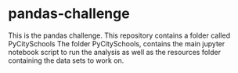 # pandas-challenge

This is the pandas challenge.
This repository contains a folder called PyCitySchools
The folder PyCitySchools, contains the main jupyter notebook script to run the analysis as well as the resources folder containing the data sets to work on. 
